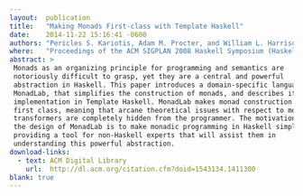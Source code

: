 ```yaml
---
layout:  publication
title:   "Making Monads First-class with Template Haskell"
date:    2014-11-22 15:16:41 -0600
authors: "Pericles S. Kariotis, Adam M. Procter, and William L. Harrison"
where:   "Proceedings of the ACM SIGPLAN 2008 Haskell Symposium (Haskell '08), Victoria, BC, Canada, September 2008"
abstract: >
 Monads as an organizing principle for programming and semantics are
 notoriously difficult to grasp, yet they are a central and powerful
 abstraction in Haskell. This paper introduces a domain-specific language,
 MonadLab, that simplifies the construction of monads, and describes its
 implementation in Template Haskell. MonadLab makes monad construction truly
 first class, meaning that arcane theoretical issues with respect to monad
 transformers are completely hidden from the programmer. The motivation behind
 the design of MonadLab is to make monadic programming in Haskell simpler while
 providing a tool for non-Haskell experts that will assist them in
 understanding this powerful abstraction.
download-links:
  - text: ACM Digital Library
    url:  http://dl.acm.org/citation.cfm?doid=1543134.1411300
blank: true
---
```

